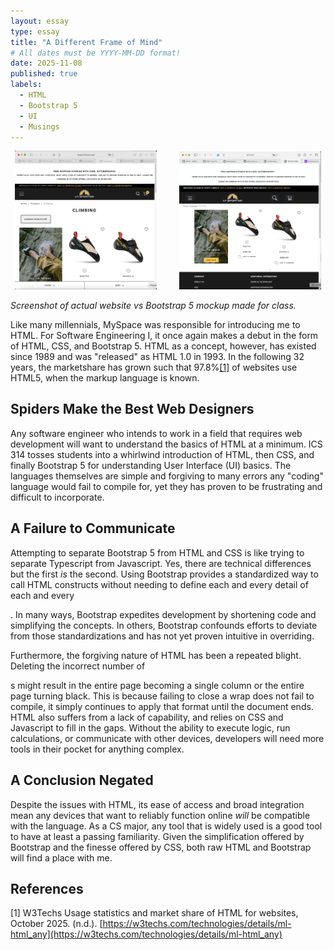 ```yaml
---
layout: essay
type: essay
title: "A Different Frame of Mind"
# All dates must be YYYY-MM-DD format!
date: 2025-11-08
published: true
labels:
  - HTML
  - Bootstrap 5
  - UI
  - Musings
---
```


<p align="center">
  <img alt="Screenshot of website." src="../img/framework/ls-actual.png" width="45%">
&nbsp; &nbsp; &nbsp; &nbsp;
  <img alt="Screenshot of website mockup." src="../img/framework/ls-mockup.png" width="45%">
</p>

_Screenshot of actual website vs Bootstrap 5 mockup made for class._

Like many millennials, MySpace was responsible for introducing me to HTML. For Software Engineering I, it once again makes a debut in the form of HTML, CSS, and Bootstrap 5. HTML as a concept, however, has existed since 1989 and was "released" as HTML 1.0 in 1993. In the following 32 years, the marketshare has grown such that 97.8%[[1]](#1) of websites use HTML5, when the markup language is known.

## Spiders Make the Best Web Designers

Any software engineer who intends to work in a field that requires web development will want to understand the basics of HTML at a minimum. ICS 314 tosses students into a whirlwind introduction of HTML, then CSS, and finally Bootstrap 5 for understanding User Interface (UI) basics. The languages themselves are simple and forgiving to many errors any "coding" language would fail to compile for, yet they has proven to be frustrating and difficult to incorporate.

## A Failure to Communicate

Attempting to separate Bootstrap 5 from HTML and CSS is like trying to separate Typescript from Javascript. Yes, there are technical differences but the first _is_ the second. Using Bootstrap provides a standardized way to call HTML constructs without needing to define each and every detail of each and every <div>. In many ways, Bootstrap expedites development by shortening code and simplifying the concepts. In others, Bootstrap confounds efforts to deviate from those standardizations and has not yet proven intuitive in overriding.

Furthermore, the forgiving nature of HTML has been a repeated blight. Deleting the incorrect number of </div>s might result in the entire page becoming a single column or the entire page turning black. This is because failing to close a wrap does not fail to compile, it simply continues to apply that format until the document ends. HTML also suffers from a lack of capability, and relies on CSS and Javascript to fill in the gaps. Without the ability to execute logic, run calculations, or communicate with other devices, developers will need more tools in their pocket for anything complex.

## A Conclusion Negated

Despite the issues with HTML, its ease of access and broad integration mean any devices that want to reliably function online _will_ be compatible with the language. As a CS major, any tool that is widely used is a good tool to have at least a passing familiarity. Given the simplification offered by Bootstrap and the finesse offered by CSS, both raw HTML and Bootstrap will find a place with me.

## References
<a id="1">[1]</a>
W3Techs
Usage statistics and market share of HTML for websites, October 2025. (n.d.).
[https://w3techs.com/technologies/details/ml-html_any](https://w3techs.com/technologies/details/ml-html_any)
